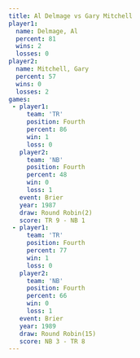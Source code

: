 ```yaml
---
title: Al Delmage vs Gary Mitchell
player1:              
  name: Delmage, Al   
  percent: 81         
  wins: 2             
  losses: 0           
player2:              
  name: Mitchell, Gary
  percent: 57         
  wins: 0             
  losses: 2           
games:
 - player1:          
     team: 'TR'      
     position: Fourth
     percent: 86     
     win: 1          
     loss: 0         
   player2:          
     team: 'NB'      
     position: Fourth
     percent: 48     
     win: 0          
     loss: 1         
   event: Brier        
   year: 1987          
   draw: Round Robin(2)
   score: TR 9 - NB 1  
 - player1:          
     team: 'TR'      
     position: Fourth
     percent: 77     
     win: 1          
     loss: 0         
   player2:          
     team: 'NB'      
     position: Fourth
     percent: 66     
     win: 0          
     loss: 1         
   event: Brier         
   year: 1989           
   draw: Round Robin(15)
   score: NB 3 - TR 8   
---
```


